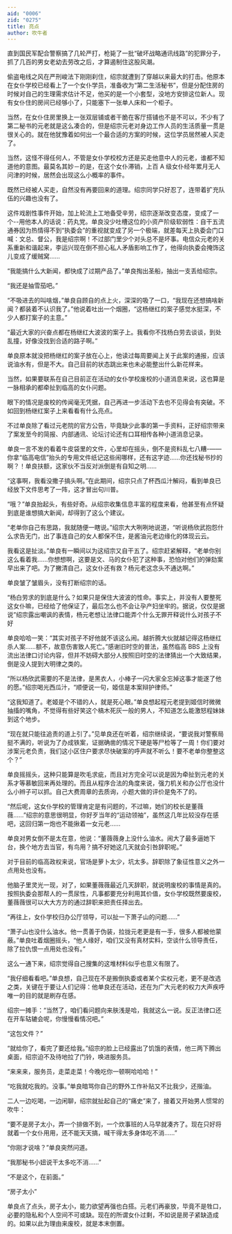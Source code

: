 ```yaml
---
aid: "0006"
zid: "0275"
title: 亮点
author: 吹牛者
---
```


直到国民军配合警察搞了几轮严打，枪毙了一批“破坏战略通讯线路”的犯罪分子，抓了几百的男女老幼去劳改之后，才算遏制住这股风潮。

偷盗电线之风在严刑峻法下刚刚刹住，绍宗就遭到了穿越以来最大的打击。他原本在女仆学校已经看上了一个女仆学员，准备收为“第二生活秘书”，但是分配住房的时候对自己的生理需求估计不足，他买的是一个小套型，没地方安排这位新人。现有女仆住的房间已经够小了，只能塞下一张单人床和一个柜子。

当然，在女仆住房里换上一张双层铺或者干脆在客厅搭铺也不是不可以，不少有了第二秘书的元老就是这么凑合的，但是绍宗元老对身边工作人员的生活质量一贯是很关心的。就在他犹豫着如何出一个最合适的方案的时候，这位学员居然被人买走了。

当然，这怪不得任何人，不管是女仆学校校方还是买走他意中人的元老，谁都不知道他的意图。最莫名其妙－的是，在这个女仆滞销，上百 A 级女仆经年累月无人问津的时候，居然会出现这么小概率的事件。

既然已经被人买走，自然没有再要回来的道理。绍宗同学只好忍了，连带着扩充队伍的兴趣也没有了。

这件戏剧性事件开始，加上轮流上工地备受辛劳，绍宗逐渐改变态度，变成了一个--用他本人的话说：药丸党。单良没少吐槽这位的小资产阶级软弱性：自干五流通券因为热情得不到“执委会”的重视就变成了另一个极端，就差每天上执委会门口喊：文总、督公，我是绍宗啊！不过部门里少个对头总不是坏事。电信众元老的关系重新和谐起来，李运兴现在倒不担心私人矛盾影响工作了，他得向执委会掩饰这儿变成了缓贼窝……

“我能搞什么大新闻，都快成了过期产品了。”单良掏出圣船，抽出一支丢给绍宗。

“我还是抽雪茄吧。”

“不吸进去的叫啥烟，”单良自顾自的点上火，深深的吸了一口，“我现在还想搞啥新闻？都装着不认识我了。”他说着吐出一个烟圈，“这杨继红的案子感觉水挺深，不少人都打案子的主意。”

“最近大家的兴奋点都在杨继红大波波的案子上。我看你不找杨白劳去谈谈，到处乱撞，好像没找到合适的路子啊。”

单良原本就没把杨继红的案子放在心上，他读过每周要闻上关于此案的通报，应该说油水有，但是不大。自己目前的状态跳出来也未必能整出什么新花样来。

当然，如果要联系在自己目前正在活动的女仆学校废校的小道消息来说，这也算是一脉相承的都牵扯到临高的女仆问题。

眼下的情况是废校的传闻毫无凭据，自己再进一步活动下去也不见得会有突破。不如回到杨继红案子上来看看有什么亮点。

不过单良除了看过元老院的官方公告，毕竟缺少此事的第一手资料，正好绍宗带来了案发至今的简报、内部通讯、论坛讨论还有口耳相传各种小道消息记录。

单良一言不发的看着牛皮袋里的文件，心里却在摇头，倒不是资料乱七八糟-——你拿“临高电信”抬头的专用文件纸记这些闹哪样，还有这字迹……你还找秘书抄的啊？！单良扶额，这家伙不当反对派倒是有自知之明……

“这事啊，我看没撒子搞头啊。”在此期间，绍宗只点了杯西瓜汁解闷，看到单良已经放下文件思考了一阵，这才冒出句川普。

“哦？”单良抬起头，有些好奇。从绍宗收集信息丰富的程度来看，他甚至有点怀疑到底是谁想搞大新闻，却得到了这么个建议。

“老单你自己有思路，我就随便一瞎说。”绍宗大大咧咧地说道，“听说杨欣武抱怨什么求告无门，出了事连自己的女人都保不住，是酱油元老边缘化的体现云云。

我看这是扯淡。”单良有一瞬间以为这绍宗又自干五了。绍宗赶紧解释，“老单你别这么看着我……你想想啊，这要是文、马的女仆犯了这种事，恐怕对他们的弹劾案早出来了吧。为了撇清自己，这女仆还有救？杨元老这念头不通达啊。”

单良皱了皱眉头，没有打断绍宗的话。

“杨白劳求的到底是什么？如果只是保住大波波的性命。事实上，并没有人要整死这女仆嘛，已经给了他保证了，最后怎么也不会让孕产妇坐牢的。据说，仅仅是据说”绍宗露出嘲讽的表情，杨元老想让法律口能弄个什么无罪开释说什么对孩子不好

单良哈哈一笑：“其实对孩子不好他就不该这么闹。越折腾大伙就越记得这杨继红杀人案……额不，故意伤害致人死亡。”感谢旧时空的普法，虽然临高 BBS 上没有流出法律口讨论内容，但并不妨碍大部分人按照旧时空的法律猜出一个大致结果，倒是没人提到大明律之类的。

“所以杨欣武需要的不是法律，是黑衣人，小棒子一闪大家全忘掉这事才能遂了他的愿。”绍宗喝光西瓜汁，“顺便说一句，姬信是本案辩护律师。”

“这我知道了。老姬是个不错的人，就是死心眼。”单良想起程元老提到姬信时微微抽搐的嘴角，不觉得有些好笑这个槁木死灰一般的男人，不知道怎么能激怒程妹妹到这个地步。

“现在就只能往追责的道上引了。”见单良还在听着，绍宗继续说，“要说我对警察局挺不满的，听说为了办成铁案，证据确凿的情况下硬是等尸检等了一周！你们要对涉案元老负责，我们这小区住户要求尽快破案的呼声就不听么！要不老单你整整这个？”

单良摇摇头，这种只能算是吹毛求疵，而且对方完全可以说是因为牵扯到元老的关系才等慕敏回来再处理的。而且从程序合法的角度来说，强力机关和办公厅也没什么小辫子可以抓。自己大费周章的去质询，小题大做的评价是免不了的。

“然后呢，这女仆学校的管理肯定是有问题的，不过嘛，她们的校长是董薇薇……”绍宗的意思很明显，你好歹当年的“运动领袖”，虽然这几年比较没存在感吧，这回归第一炮也不能揪着一女元老……

单良对男女倒不是太在意，他说：“董薇薇身上没什么油水。闹大了最多逼她下台，换个地方去当官，有鸟用？搞不好她这几天就会引咎辞职呢。”

对于目前的临高政权来说，官场是萝卜太少，坑太多。辞职除了象征性意义之外一点用处也没有。

他脑子里灵光一现，对了，如果董薇薇最近几天辞职，就说明废校的事情是真的。按照执委会那帮人的一贯尿性，凡事都要充分利用其价值，女仆学校既然要废校，董薇薇很可以大大方方的通过辞职来把责任择出去。

“再往上，女仆学校归办公厅领导，可以扯一下萧子山的问题……”

“萧子山也没什么油水。他一贯善于伪装，拉拢元老更是有一手，很多人都被他蒙蔽。”单良吐着烟圈摇头，“他人缘好，咱们又没有真材实料，空谈什么领导责任，除了拉仇恨一点用处也没有。”

这么一通下来，绍宗觉得自己搜集的这堆材料似乎也意义有限了。

“我仔细看看吧。”单良想，自己现在不是搬倒执委或者某个实权元老，更不是改选之类，关键在于要让人们记得：他单良还在活动，还在为广大元老的权力大声疾呼唯一的目的就是刷存在感。

绍宗一摊手：“当然了，咱们看问题向来肤浅是哈，我就这么一说。反正法律口还在开车轱辘会呢，你慢慢看情况吧。”

“这包文件？”

“就给你了，看完了要还给我。”绍宗的脸上已经露出了饥饿的表情，他三两下腾出桌面，绍宗迫不及待地拉了门铃，唤进服务员。

“来来来，服务员，走菜走菜！今晚吃你一顿啊哈哈哈！”

“吃我就吃我的。没事。”单良暗骂你自己的野外工作补贴又不比我少，还揩油。

二人一边吃喝，一边闲聊，绍宗就扯起自己的“痛史”来了，接着又开始男人惯常的吹牛：

“要不是房子太小，弄一个排做不到，一个炊事班的人马早就凑齐了。现在只好将就着一个女仆用用，还不能天天搞，喊干得太多身体吃不消……”

“你刚才说啥？”单良突然问道。

“我那秘书小妞说干太多吃不消……”

“不是这个，在前面。”

“房子太小”

单良点了点头，房子太小，能力欲望再强也白搭。元老们再豪放，毕竟不是牲口，必要的隐私和个人空间不可或缺。现在的所谓女仆过剩，不如说是房子紧缺造成的。如果以此为理由来废校，就是本末倒置。
